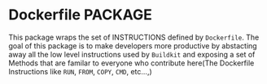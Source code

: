 # Dockerfile PACKAGE

This package wraps the set of INSTRUCTIONS defined by `Dockerfile`. The goal of this package is to make developers more productive by abstacting away all the low level instructions used by `Buildkit` and exposing a set of Methods that are familar to everyone who contribute here(The Dockerfile Instructions like `RUN`, `FROM`, `COPY`, `CMD`, etc...,)
